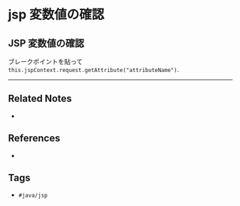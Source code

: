 # jsp 変数値の確認
## JSP 変数値の確認
ブレークポイントを貼って
`this.jspContext.request.getAttribute("attributeName")`.

---
## Related Notes
- 

## References
- 

## Tags
- `#java/jsp` 